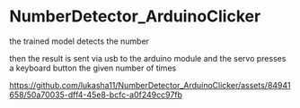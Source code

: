 # NumberDetector_ArduinoClicker
the trained model detects the number

then the result is sent via usb to the arduino module and the servo presses a keyboard button the given number of times

https://github.com/lukasha11/NumberDetector_ArduinoClicker/assets/84941658/50a70035-dff4-45e8-bcfc-a0f249cc97fb

